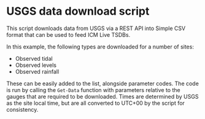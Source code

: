 # USGS data download script
This script downloads data from USGS via a REST API into Simple CSV format that can be used to feed ICM Live TSDBs.

In this example, the following types are downloaded for a number of sites:
* Observed tidal
* Observed levels
* Observed rainfall

These can be easily added to the list, alongside parameter codes.
The code is run by calling the `Get-Data` function with parameters relative to the gauges that are required to be downloaded.
Times are determined by USGS as the site local time, but are all converted to UTC+00 by the script for consistency.
